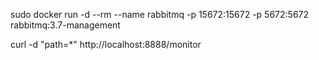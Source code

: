 sudo docker run -d --rm --name rabbitmq -p 15672:15672 -p 5672:5672 rabbitmq:3.7-management

curl -d "path=*" http://localhost:8888/monitor
